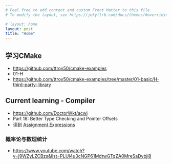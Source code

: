 ```yaml
---
# Feel free to add content and custom Front Matter to this file.
# To modify the layout, see https://jekyllrb.com/docs/themes/#overriding-theme-defaults

# layout: home
layout: post
title: "Home"
---
```


## 学习CMake
* https://github.com/ttroy50/cmake-examples
* 01-H
* https://github.com/ttroy50/cmake-examples/tree/master/01-basic/H-third-party-library

## Current learning - Compiler
* https://github.com/DoctorWkt/acwj
* Part 18: Better Type Checking and Pointer Offsets
* 读到  [Assignment Expressions](https://github.com/DoctorWkt/acwj/blob/master/18_Lvalues_Revisited/Readme.md#extending-our-notion-of-lvalues)

### 概率论与数理统计 

  * https://www.youtube.com/watch?v=j9WZyLZCBzs&list=PLUl4u3cNGP61MdtwGTqZA0MreSaDybji8
